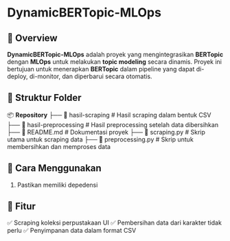 ﻿# DynamicBERTopic-MLOps

## 📌 Overview

**DynamicBERTopic-MLOps** adalah proyek yang mengintegrasikan **BERTopic** dengan **MLOps** untuk melakukan **topic modeling** secara dinamis. Proyek ini bertujuan untuk menerapkan **BERTopic** dalam pipeline yang dapat di-deploy, di-monitor, dan diperbarui secara otomatis.

## 📂 Struktur Folder

📦 **Repository**
├── 📁 hasil-scraping         # Hasil scraping dalam bentuk CSV
├── 📁 hasil-preprocessing    # Hasil preprocessing setelah data dibersihkan
├── 📜 README.md              # Dokumentasi proyek
├── 📜 scraping.py            # Skrip utama untuk scraping data
├── 📜 preprocessing.py       # Skrip untuk membersihkan dan memproses data

## 🔧 Cara Menggunakan
1. Pastikan memiliki depedensi

## 📌 Fitur

✅ Scraping koleksi perpustakaan UI
✅ Pembersihan data dari karakter tidak perlu
✅ Penyimpanan data dalam format CSV
